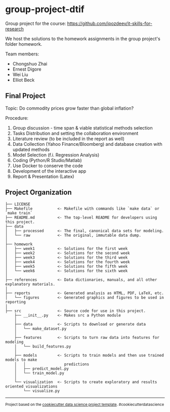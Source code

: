 group-project-dtif
==============================

Group project for the course: https://github.com/ipozdeev/it-skills-for-research

We host the solutions to the homework assignments in the group project's folder homework.

Team members:
- Chongshuo Zhai
- Ernest Digore
- Wei Liu
- Elliot Beck

Final Project
------------

Topic: Do commodity prices grow faster than global inflation?

Procedure:  
   1. Group discussion - time span & viable statistical methods selection  
   2. Tasks Distribution and setting the collaboration environment 
   3. Literature review (to be included in the report as well) 
   4. Data Collection (Yahoo Finance/Bloomberg) and database creation with updated methods
   5. Model Selection (f.i. Regression Analysis) 
   6. Coding (Python/R Studio/Matlab) 
   7. Use Docker to conserve the code 
   8. Development of the interactive app
   9. Report & Presentation (Latex) 

Project Organization
------------

    ├── LICENSE
    ├── Makefile           <- Makefile with commands like `make data` or `make train`
    ├── README.md          <- The top-level README for developers using this project.
    ├── data
    │   ├── processed      <- The final, canonical data sets for modeling.
    │   └── raw            <- The original, immutable data dump.
    │
    ├── homework
    │   ├── week1          <- Solutions for the first week
    │   ├── week2          <- Solutions for the second week
    │   ├── week3          <- Solutions for the third week
    │   ├── week4          <- Solutions for the fourth week
    │   ├── week5          <- Solutions for the fifth week
    │   └── week6          <- Solutions for the sixth week
    │
    ├── references         <- Data dictionaries, manuals, and all other explanatory materials.
    │
    ├── reports            <- Generated analysis as HTML, PDF, LaTeX, etc.
    │   └── figures        <- Generated graphics and figures to be used in reporting
    │
    ├── src                <- Source code for use in this project.
        ├── __init__.py    <- Makes src a Python module
        │
        ├── data           <- Scripts to download or generate data
        │   └── make_dataset.py
        │
        ├── features       <- Scripts to turn raw data into features for modeling
        │   └── build_features.py
        │
        ├── models         <- Scripts to train models and then use trained models to make
        │   │                 predictions
        │   ├── predict_model.py
        │   └── train_model.py
        │
        └── visualization  <- Scripts to create exploratory and results oriented visualizations
            └── visualize.py
    



--------

<p><small>Project based on the <a target="_blank" href="https://drivendata.github.io/cookiecutter-data-science/">cookiecutter data science project template</a>. #cookiecutterdatascience</small></p>
